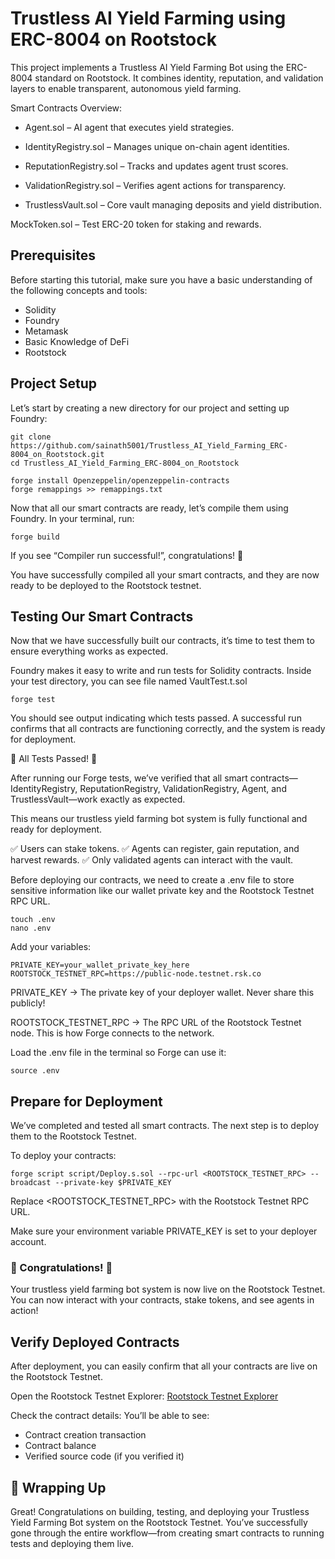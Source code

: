 
# Trustless AI Yield Farming using ERC-8004 on Rootstock

This project implements a Trustless AI Yield Farming Bot using the ERC-8004 standard on Rootstock.
It combines identity, reputation, and validation layers to enable transparent, autonomous yield farming.

Smart Contracts Overview:

- Agent.sol – AI agent that executes yield strategies.

- IdentityRegistry.sol – Manages unique on-chain agent identities.

- ReputationRegistry.sol – Tracks and updates agent trust scores.

- ValidationRegistry.sol – Verifies agent actions for transparency.

- TrustlessVault.sol – Core vault managing deposits and yield distribution.

MockToken.sol – Test ERC-20 token for staking and rewards.


## Prerequisites

Before starting this tutorial, make sure you have a basic understanding of the following concepts and tools:

- Solidity
- Foundry
- Metamask
- Basic Knowledge of DeFi
- Rootstock

## Project Setup

Let’s start by creating a new directory for our project and setting up Foundry:

```
git clone https://github.com/sainath5001/Trustless_AI_Yield_Farming_ERC-8004_on_Rootstock.git
cd Trustless_AI_Yield_Farming_ERC-8004_on_Rootstock

forge install Openzeppelin/openzeppelin-contracts
forge remappings >> remappings.txt
```
Now that all our smart contracts are ready, let’s compile them using Foundry. In your terminal, run:

```
forge build
```

If you see “Compiler run successful!”, congratulations! 🎉

You have successfully compiled all your smart contracts, and they are now ready to be deployed to the Rootstock testnet.

## Testing Our Smart Contracts

Now that we have successfully built our contracts, it’s time to test them to ensure everything works as expected.

Foundry makes it easy to write and run tests for Solidity contracts. 
Inside your test directory, you can see file named VaultTest.t.sol

```
forge test
```
You should see output indicating which tests passed. A successful run confirms that all contracts are functioning correctly, and the system is ready for deployment.

🎉 All Tests Passed! 🎉

After running our Forge tests, we’ve verified that all smart contracts—IdentityRegistry, ReputationRegistry, ValidationRegistry, Agent, and TrustlessVault—work exactly as expected.

This means our trustless yield farming bot system is fully functional and ready for deployment.

✅ Users can stake tokens.
✅ Agents can register, gain reputation, and harvest rewards.
✅ Only validated agents can interact with the vault.

Before deploying our contracts, we need to create a .env file to store sensitive information like our wallet private key and the Rootstock Testnet RPC URL.

```
touch .env
nano .env
```
Add your variables:

```
PRIVATE_KEY=your_wallet_private_key_here
ROOTSTOCK_TESTNET_RPC=https://public-node.testnet.rsk.co
```

PRIVATE_KEY → The private key of your deployer wallet. Never share this publicly!

ROOTSTOCK_TESTNET_RPC → The RPC URL of the Rootstock Testnet node. This is how Forge connects to the network.

Load the .env file in the terminal so Forge can use it:

```
source .env
```

## Prepare for Deployment

We’ve completed and tested all smart contracts. The next step is to deploy them to the Rootstock Testnet.

To deploy your contracts:
```
forge script script/Deploy.s.sol --rpc-url <ROOTSTOCK_TESTNET_RPC> --broadcast --private-key $PRIVATE_KEY
```
Replace <ROOTSTOCK_TESTNET_RPC> with the Rootstock Testnet RPC URL.

Make sure your environment variable PRIVATE_KEY is set to your deployer account.

### 🎉 Congratulations! 🎉

Your trustless yield farming bot system is now live on the Rootstock Testnet. You can now interact with your contracts, stake tokens, and see agents in action!

## Verify Deployed Contracts

After deployment, you can easily confirm that all your contracts are live on the Rootstock Testnet.

Open the Rootstock Testnet Explorer: 
[Rootstock Testnet Explorer](https://explorer.testnet.rootstock.io/)

Check the contract details:
You’ll be able to see:

- Contract creation transaction
- Contract balance
- Verified source code (if you verified it)

## 🎉 Wrapping Up 

Great! Congratulations on building, testing, and deploying your Trustless Yield Farming Bot system on the Rootstock Testnet. You’ve successfully gone through the entire workflow—from creating smart contracts to running tests and deploying them live.




